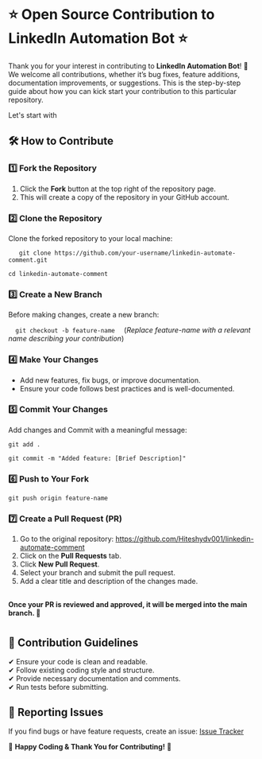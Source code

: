 # **⭐ Open Source Contribution to LinkedIn Automation Bot ⭐**


Thank you for your interest in contributing to **LinkedIn Automation Bot**! 🎉We welcome all contributions, whether it’s bug fixes, feature additions, documentation improvements, or suggestions. This is the step-by-step guide about how you can kick start your contribution to this particular repository.

Let's start with
## 🛠 How to Contribute


### **1️⃣ Fork the Repository**

1.  Click the **Fork** button at the top right of the repository page.
2.  This will create a copy of the repository in your GitHub account.
    

### **2️⃣ Clone the Repository**

Clone the forked repository to your local machine:

`   git clone https://github.com/your-username/linkedin-automate-comment.git`

`cd linkedin-automate-comment`

### **3️⃣ Create a New Branch**

Before making changes, create a new branch:

`   git checkout -b feature-name   `
(_Replace feature-name with a relevant name describing your contribution_)

### **4️⃣ Make Your Changes**

*   Add new features, fix bugs, or improve documentation.
*   Ensure your code follows best practices and is well-documented.
    

### **5️⃣ Commit Your Changes**

Add changes and Commit with a meaningful message:

`git add .`

`git commit -m "Added feature: [Brief Description]"   `

### 6️⃣ Push to Your Fork

`git push origin feature-name   `

### 7️⃣ Create a Pull Request (PR)
1.  Go to the original repository: https://github.com/Hiteshydv001/linkedin-automate-comment
2.  Click on the **Pull Requests** tab.
3.  Click **New Pull Request**.
4.  Select your branch and submit the pull request.
5.  Add a clear title and description of the changes made.
    
##    
**Once your PR is reviewed and approved, it will be merged into the main branch. 🎯**

#
📌 Contribution Guidelines
--------------------------

✔ Ensure your code is clean and readable.  
✔ Follow existing coding style and structure.  
✔ Provide necessary documentation and comments.  
✔ Run tests before submitting.

🐛 Reporting Issues
-------------------

If you find bugs or have feature requests, create an issue: [Issue Tracker](https://github.com/Hiteshydv001/linkedin-automate-comment/issues)

🙌 **Happy Coding & Thank You for Contributing!** 🚀
